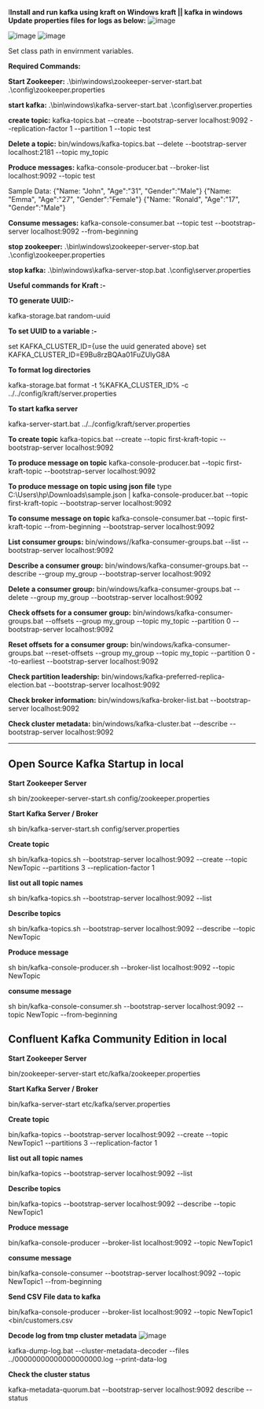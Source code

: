 
I**Install and run kafka using kraft on Windows  kraft || kafka in windows**
**Update properties files for logs as below:**
![image](https://github.com/user-attachments/assets/d5e1c57a-c5d4-4f62-a746-a1ed9123f239)

![image](https://github.com/user-attachments/assets/700d2015-3e6b-498e-bd97-0864208bd8c2)
![image](https://github.com/user-attachments/assets/c42b1ff1-356f-478c-b016-9ade1cd19747)

Set class path in envirnment variables.

**Required Commands:**

**Start Zookeeper:**
.\bin\windows\zookeeper-server-start.bat .\config\zookeeper.properties

**start kafka:**
.\bin\windows\kafka-server-start.bat .\config\server.properties

**create topic:**
kafka-topics.bat --create --bootstrap-server localhost:9092 --replication-factor 1 --partition 1 --topic test

**Delete a topic:**
bin/windows/kafka-topics.bat --delete --bootstrap-server localhost:2181 --topic my_topic

**Produce messages:**
kafka-console-producer.bat --broker-list localhost:9092 --topic test

Sample Data:
{"Name: "John", "Age":"31", "Gender":"Male"}
{"Name: "Emma", "Age":"27", "Gender":"Female"}
{"Name: "Ronald", "Age":"17", "Gender":"Male"}

**Consume messages:**
kafka-console-consumer.bat --topic test --bootstrap-server localhost:9092 --from-beginning

**stop zookeeper:**
.\bin\windows\zookeeper-server-stop.bat .\config\zookeeper.properties

**stop kafka:**
.\bin\windows\kafka-server-stop.bat .\config\server.properties



**Useful commands for Kraft :-** 

**TO generate UUID:-**

kafka-storage.bat random-uuid

**To set UUID to a variable :-**

set KAFKA_CLUSTER_ID={use the uuid generated above}
set KAFKA_CLUSTER_ID=E9Bu8rzBQAa01FuZUlyG8A 

**To format  log directories**

kafka-storage.bat format -t %KAFKA_CLUSTER_ID% -c ../../config/kraft/server.properties

**To start kafka server**

kafka-server-start.bat ../../config/kraft/server.properties

**To create topic**
kafka-topics.bat --create --topic first-kraft-topic --bootstrap-server localhost:9092

**To produce message on topic**
kafka-console-producer.bat --topic first-kraft-topic --bootstrap-server localhost:9092

**To produce message on topic using json file**
type C:\Users\hp\Downloads\sample.json | kafka-console-producer.bat --topic first-kraft-topic --bootstrap-server localhost:9092

**To consume message on topic**
kafka-console-consumer.bat --topic first-kraft-topic --from-beginning --bootstrap-server localhost:9092

**List consumer groups:**
bin/windows//kafka-consumer-groups.bat --list --bootstrap-server localhost:9092

**Describe a consumer group:**
bin/windows/kafka-consumer-groups.bat --describe  --group my_group --bootstrap-server localhost:9092

**Delete a consumer group:**
bin/windows/kafka-consumer-groups.bat --delete --group my_group --bootstrap-server localhost:9092

**Check offsets for a consumer group:**
bin/windows/kafka-consumer-groups.bat --offsets --group my_group --topic my_topic --partition 0 --bootstrap-server localhost:9092

**Reset offsets for a consumer group:**
bin/windows/kafka-consumer-groups.bat --reset-offsets --group my_group --topic my_topic --partition 0 --to-earliest --bootstrap-server localhost:9092

**Check partition leadership:**
bin/windows/kafka-preferred-replica-election.bat --bootstrap-server localhost:9092

**Check broker information:**
bin/windows/kafka-broker-list.bat --bootstrap-server localhost:9092

**Check cluster metadata:**
bin/windows/kafka-cluster.bat --describe --bootstrap-server localhost:9092

---------------------------------------------------------------
**Open Source Kafka Startup in local**
--------------------------------------------------------------
**Start Zookeeper Server**

sh bin/zookeeper-server-start.sh config/zookeeper.properties

**Start Kafka Server / Broker**

sh bin/kafka-server-start.sh config/server.properties

**Create topic**

sh bin/kafka-topics.sh --bootstrap-server localhost:9092 --create --topic NewTopic --partitions 3 --replication-factor 1

**list out all topic names**

sh bin/kafka-topics.sh --bootstrap-server localhost:9092 --list

**Describe topics**

sh bin/kafka-topics.sh --bootstrap-server localhost:9092 --describe --topic NewTopic

**Produce message**

sh bin/kafka-console-producer.sh --broker-list localhost:9092 --topic NewTopic

**consume message**

sh bin/kafka-console-consumer.sh --bootstrap-server localhost:9092 --topic NewTopic --from-beginning

**Confluent Kafka Community Edition in local**
----------------------------------------------
**Start Zookeeper Server**

bin/zookeeper-server-start etc/kafka/zookeeper.properties

**Start Kafka Server / Broker**

bin/kafka-server-start etc/kafka/server.properties

**Create topic**

bin/kafka-topics --bootstrap-server localhost:9092 --create --topic NewTopic1 --partitions 3 --replication-factor 1

**list out all topic names**

bin/kafka-topics --bootstrap-server localhost:9092 --list

**Describe topics**

bin/kafka-topics --bootstrap-server localhost:9092 --describe --topic NewTopic1

**Produce message**

bin/kafka-console-producer --broker-list localhost:9092 --topic NewTopic1

**consume message**

bin/kafka-console-consumer --bootstrap-server localhost:9092 --topic NewTopic1 --from-beginning 

**Send CSV File data to kafka**

bin/kafka-console-producer --broker-list localhost:9092 --topic NewTopic1 <bin/customers.csv

**Decode log from tmp cluster metadata**
![image](https://github.com/user-attachments/assets/8c4f5885-8ee9-4e1c-af0f-8cdc221e8661)

 kafka-dump-log.bat --cluster-metadata-decoder --files ../00000000000000000000.log --print-data-log

 **Check the cluster status**

 kafka-metadata-quorum.bat --bootstrap-server localhost:9092 describe --status
